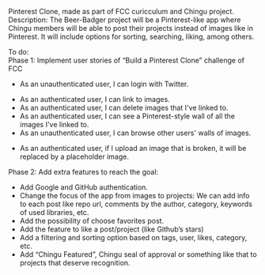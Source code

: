 Pinterest Clone, made as part of FCC curicculum and Chingu project.  
Description: The Beer-Badger project will be a Pinterest-like app where Chingu members will be able to post their projects instead of images like in Pinterest. It will include options for sorting, searching, liking, among others.  
  
To do:   
Phase 1: Implement user stories of “Build a Pinterest Clone” challenge of FCC  
 + As an unauthenticated user, I can login with Twitter.  
 - As an authenticated user, I can link to images.  
 - As an authenticated user, I can delete images that I've linked to.  
 - As an authenticated user, I can see a Pinterest-style wall of all the images I've linked to.  
 - As an unauthenticated user, I can browse other users' walls of images.  
 + As an authenticated user, if I upload an image that is broken, it will be replaced by a placeholder image.  
  
Phase 2: Add extra features to reach the goal:  
 - Add Google and GitHub authentication.  
 - Change the focus of the app from images to projects: We can add info to each post like repo url, comments by the author, category, keywords of used libraries, etc.  
 - Add the possibility of choose favorites post.  
 - Add the feature to like a post/project (like Github’s stars)  
 - Add a filtering and sorting option based on tags, user, likes, category, etc.  
 - Add “Chingu Featured”, Chingu seal of approval or something like that to projects that deserve recognition.  
